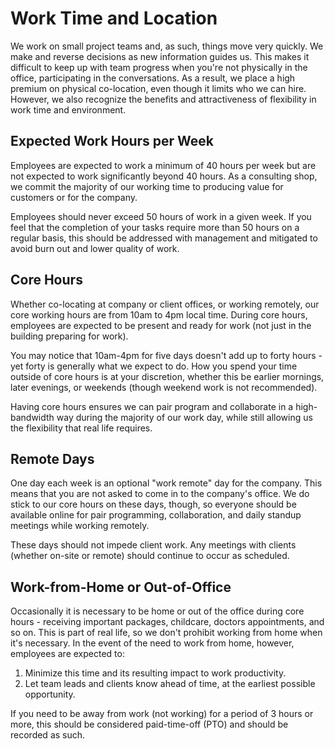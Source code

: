 # Work Time and Location

We work on small project teams and, as such, things move very quickly. We make and reverse decisions as new information guides us. This makes it difficult to keep up with team progress when you're not physically in the office, participating in the conversations. As a result, we place a high premium on physical co-location, even though it limits who we can hire. However, we also recognize the benefits and attractiveness of flexibility in work time and environment.

## Expected Work Hours per Week

Employees are expected to work a minimum of 40 hours per week but are not expected to work significantly beyond 40 hours. As a consulting shop, we commit the majority of our working time to producing value for customers or for the company. 

Employees should never exceed 50 hours of work in a given week.  If you feel that the completion of your tasks require more than 50 hours on a regular basis, this should be addressed with management and mitigated to avoid burn out and lower quality of work.

## Core Hours

Whether co-locating at company or client offices, or working remotely, our core working hours are from 10am to 4pm local time. During core hours, employees are expected to be present and ready for work (not just in the building preparing for work). 

You may notice that 10am-4pm for five days doesn't add up to forty hours - yet forty is generally what we expect to do. How you spend your time outside of core hours is at your discretion, whether this be earlier mornings, later evenings, or weekends (though weekend work is not recommended).

Having core hours ensures we can pair program and collaborate in a high-bandwidth way during the majority of our work day, while still allowing us the flexibility that real life requires.

## Remote Days

One day each week is an optional "work remote" day for the company. This means that you are not asked to come in to the company's office. We do stick to our core hours on these days, though, so everyone should be available online for pair programming, collaboration, and daily standup meetings while working remotely.  

These days should not impede client work. Any meetings with clients (whether on-site or remote) should continue to occur as scheduled.

## Work-from-Home or Out-of-Office

Occasionally it is necessary to be home or out of the office during core hours - receiving important packages, childcare, doctors appointments, and so on. This is part of real life, so we don't prohibit working from home when it's necessary. In the event of the need to work from home, however, employees are expected to: 

1. Minimize this time and its resulting impact to work productivity.
2. Let team leads and clients know ahead of time, at the earliest possible opportunity.  

If you need to be away from work (not working) for a period of 3 hours or more, this should be considered paid-time-off (PTO) and should be recorded as such.
